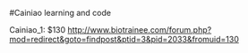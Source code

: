 #Cainiao learning and code

Cainiao_1: $130 http://www.biotrainee.com/forum.php?mod=redirect&goto=findpost&ptid=3&pid=2033&fromuid=130

